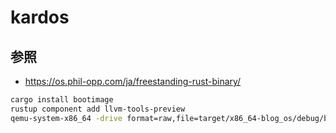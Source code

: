 # kardos

## 参照

- <https://os.phil-opp.com/ja/freestanding-rust-binary/>

```bash
cargo install bootimage
rustup component add llvm-tools-preview
qemu-system-x86_64 -drive format=raw,file=target/x86_64-blog_os/debug/bootimage-blog_os.bin
```

